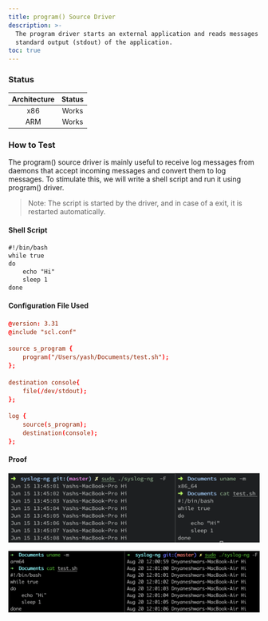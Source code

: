 ```yaml
---
title: program() Source Driver
description: >-
  The program driver starts an external application and reads messages from the
  standard output (stdout) of the application.
toc: true
---
```


### Status

| Architecture | Status |
| :----------: | :----: |
|      x86     |  Works |
|      ARM     |  Works |

### How to Test

The program() source driver is mainly useful to receive log messages from daemons that accept incoming messages and convert them to log messages. To stimulate this, we will write a shell script and run it using program() driver.&#x20;

> Note: The script is started by the driver, and in case of a exit, it is restarted automatically.

#### Shell Script

```shell
#!/bin/bash
while true
do
    echo "Hi"
    sleep 1
done
```

#### Configuration File Used

```conf
@version: 3.31
@include "scl.conf"

source s_program {
    program("/Users/yash/Documents/test.sh");
};

destination console{
    file(/dev/stdout);
};

log {
    source(s_program);
    destination(console);
};
```

#### Proof

![Program() Source Driver tested on macOS (x86)](</assets/images/Screenshot 2021-06-15 at 1.45.21 PM.png>)

![Program() Source Driver tested on macOS (ARM)](</assets/images/Screen Shot 2021-08-20 at 12.01.17 PM.png>)
